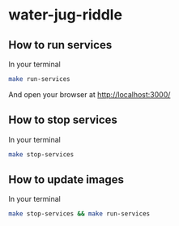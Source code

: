 # water-jug-riddle

## How to run services
In your terminal

```sh
make run-services
```

And open your browser at [http://localhost:3000/](http://localhost:3000/)

## How to stop services
In your terminal

```sh
make stop-services
```

## How to update images
In your terminal

```sh
make stop-services && make run-services
```
